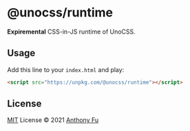 # @unocss/runtime

**Expiremental** CSS-in-JS runtime of UnoCSS.

## Usage

Add this line to your `index.html` and play:

```html
<script src="https://unpkg.com/@unocss/runtime"></script>
```

## License

[MIT](./LICENSE) License © 2021 [Anthony Fu](https://github.com/antfu)
